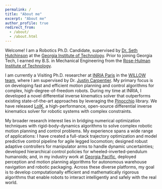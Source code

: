 ```yaml
---
permalink: /
title: "About me"
excerpt: "About me"
author_profile: true
redirect_from: 
  - /about/
  - /about.html
---
```


Welcome! I am a Robotics Ph.D. Candidate, supervised by [Dr. Seth Hutchinson](https://faculty.cc.gatech.edu/~seth/) at the [Georgia Institute of Technology](https://www.gatech.edu/). Prior to joining Georgia Tech, I earned my B.S. in Mechanical Engineering from the [Rose-Hulman Institute of Technology](https://www.rose-hulman.edu/).

I am currently a Visiting Ph.D. researcher at [INRIA Paris](https://www.inria.fr/fr/centre-inria-de-paris) in the [WILLOW team](https://www.di.ens.fr/willow/), where I am supervised by Dr. [Justin Carpentier](https://jcarpent.github.io/). My primary focus is on developing fast and efficient motion planning and control algorithms for complex, high-degree-of-freedom robots. During my time at INRIA, I developed a novel differential inverse kinematics solver that outperforms existing state-of-the-art approaches by leveraging the [Pinocchio](https://github.com/stack-of-tasks/pinocchio) library. We have released [LoIK](https://github.com/Simple-Robotics/LoIK), a high-performance, open-source differential inverse kinematics solver for robotic systems with complex constraints.

My broader research interest lies in bridging numerical optimization techniques with rigid-body-dynamics algorithms to solve complex robotic motion planning and control problems. My experience spans a wide range of applications: I have created a full-stack trajectory optimization and model predictive control pipeline for agile legged locomotion; designed robust adaptive controllers for manipulator arms to handle dynamic uncertainties; developed hierarchical control policies for wheeled-inverted-pendulum humanoids; and, in my industry work at [Georgia Pacific](https://www.gppackaging.com/innovation/), deployed perception and motion planning algorithms for autonomous warehouse navigation and robotic packaging. Across these diverse platforms, my goal is to develop computationally efficient and mathematically rigorous algorithms that enable robots to interact intelligently and safely with the real world.

<!-- Welcome! I am a Robotics Ph.D. student in the [Institute for Robotics and Intelligent Machines](https://research.gatech.edu/robotics) and [George Woodruff School of Mechanical Engineering](https://www.me.gatech.edu/) at [Georgia Institute of Technology](https://www.gatech.edu/). I am working under the supervision of [Dr. Seth Hutchinson](https://faculty.cc.gatech.edu/~seth/). Before joining Georgia Tech, I earned my B.S. in Mechanical Engineering from [Rose-Hulman Institute of Technology](https://www.rose-hulman.edu/). 

My research is built on optimization and control theories. My current focus concerns the efficiency and robustness of trajectory generation and control for legged systems to achieve agile and dynamic motion. Common topics deployed in my research include: direct collocation, differential dynamic programming (DDP), distributed optimization (ADMM), model predictive control (MPC), hierarchical whole-body control, control-Lyapunov functions, and operational space control. I hope to apply my proficiency in optimization, dynamics and control to enable robotics systems to maneuver in the real world. -->






